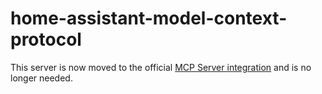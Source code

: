 # home-assistant-model-context-protocol

This server is now moved to the official [MCP Server integration](https://www.home-assistant.io/integrations/mcp_server/) and is no longer needed.
